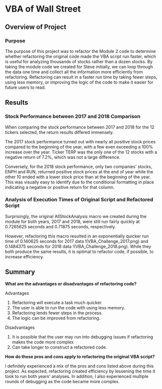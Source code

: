 # VBA of Wall Street

## Overview of Project

### Purpose
The purpose of this project was to refactor the Module 2 code to determine whether refactoring the original code made the VBA script run faster, which is useful for analyzing thousands of stocks rather than a dozen stocks. By taking the module code we created for Steve initially, we can loop through the data one time and collect all the information more efficiently from refactoring. Refactoring can result in a faster run time by taking fewer steps, using less memory, or improving the logic of the code to make it easier for future users to read. 

## Results

### Stock Performance between 2017 and 2018 Comparison
When comparing the stock performance between 2017 and 2018 for the 12 tickers selected, the return results differed immensely. 

The 2017 stock performance turned out with nearly all positive stock prices compared to the beginning of the year, with a few even exceeding a 100% increase over the year. Ticker TERP was the only one of the 12 stocks with a negative return of 7.2%, which was not a large difference. 

Conversely, for the 2018 stock performance, only two companies' stocks, ENPH and RUN, returned positive stock prices at the end of year while the other 10 ended with a lower stock price than at the beginning of the year. This was visually easy to identify due to the conditional formatting in place indicating a negative or positive return for that column. 

### Analysis of Execution Times of Original Script and Refactored Script
Surprisingly, the original AllStockAnalysis macro we created during the module for both years, 2017 and 2018, were still run fairly quickly at 0.7265625 seconds and 0.71875 seconds, respectively.

However, refactoring this macro resulted in an exponentially quicker run time of 0.140625 seconds for 2017 data !(VBA_Challenge_2017.png) and 0.1484375 seconds for 2018 data !(VBA_Challenge_2018.png). While they both produce the same results, it is optimal to refactor code, if possible, to increase efficiency.

## Summary

**What are the advantages or disadvantages of refactoring code?**

Advantages
1. Refactoring will execute a task much quicker.
2. The user is able to run the code with using less memory.
3. Refactoring lends fewer steps in the process.
4. The logic can be improved from refactoring.

Disadvantages
1. It is possible that the user may run into debugging issues if refactoring makes the code more complex
2. Can take longer to construct a refactored code.

**How do these pros and cons apply to refactoring the original VBA script?**

I definitely experienced a mix of the pros and cons listed above during this project. As expected, refactoring created efficiency by lessening the time it took to run both years' analyses. In addition, I also experienced multiple rounds of debugging as the code became more complex.
